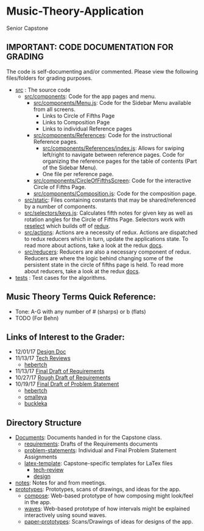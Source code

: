 # Music-Theory-Application
Senior Capstone

## IMPORTANT: CODE DOCUMENTATION FOR GRADING
The code is self-documenting and/or commented. Please view the following files/folders for grading purposes.

- [src](fifths/src) : The source code
	- [src/components](fifths/src/components): Code for the app pages and menu.
		- [src/components/Menu.js](fifths/src/components/Menu.js): Code for the Sidebar Menu available from all screens.
			- Links to Circle of Fifths Page
			- Links to Composition Page
			- Links to individual Reference pages
		- [src/components/References](fifths/src/components/References): Code for the instructional Reference pages.
			- [src/components/References/index.js](fifths/src/components/References/index.js): 
			Allows for swiping left/right to navigate between reference pages.
			Code for organizing the reference pages for the table of contents (Part of the Sidebar Menu).
			- One file per reference page.
		- [src/components/CircleOfFifthsScreen](fifths/src/components/CircleOfFifthsScreen): Code for the interactive Circle of Fifths Page.
		- [src/components/Composition.js](fifths/src/components/Composition.js): Code for the composition page.		
	- [src/static](fifths/src/static): Files containing constants that may be shared/referenced by a number of components.
	- [src/selectors/keys.js](fifths/src/selectors/keys.js): Calculates fifth notes for given key as well as rotation angles for the Circle of Fifths Page. Selectors work with [reselect](https://github.com/reduxjs/reselect) which builds off of [redux](https://redux.js.org/).
	- [src/actions](fifths/src/actions): Actions are a necessity of redux. Actions are dispatched to redux reducers which in turn, update the applications state. To read more about actions, take a look at the redux [docs](https://redux.js.org/).
	- [src/reducers](fifths/src/reducers): Reducers are also a necessary component of redux. Reducers are where the logic behind changing some of the persistent state in the circle of fifths page is held. To read more about reducers, take a look at the redux [docs](https://redux.js.org/).
- [tests](fifths/__tests__) : Test cases for the algorithms.

## Music Theory Terms Quick Reference:
- Tone: A-G with any number of # (sharps) or b (flats)
- TODO (For Behn)
	
## Links of Interest to the Grader:
- 12/01/17 [Design Doc](Documents/design)
- 11/13/17 [Tech Reviews](Documents/tech-review)
	- [hebertch](Documents/tech-review/hebertch)
- 11/13/17 [Final Draft of Requirements](Documents/requirements/final-draft)
- 10/27/17 [Rough Draft of Requirements](Documents/requirements/rough-draft)
- 10/19/17 [Final Draft of Problem Statement](Documents/problem-statement/final-draft)
  - [hebertch](Documents/problem-statement/hebertch)
  - [omalleya](Documents/problem-statement/omalleya)
  - [buckleka](Documents/problem-statement/buckleka)

## Directory Structure
- [Documents](Documents): Documents handed in for the Capstone class.
  - [requirements](Documents/requirements): Drafts of the Requirements documents
  - [problem-statements](Documents/problem-statement): Individual and Final Problem Statement Assignments
  - [latex-template](Documents/latex-template): Capstone-specific templates for LaTex files
	- [tech-review](Documents/tech-review)
	- [design](Documents/design)
- [notes](notes): Notes for and from meetings.
- [prototypes](prototypes): Prototypes, scans of drawings, and ideas for the app.
  - [compose](prototypes/compose): Web-based prototype of how composing might look/feel in the app.
  - [waves](prototypes/waves): Web-based prototype of how intervals might be explained
    interactively using sound waves.
  - [paper-prototypes](prototypes/paper-prototypes): Scans/Drawings of ideas for designs of the app.
